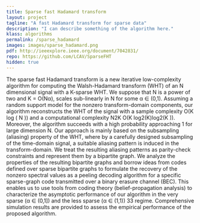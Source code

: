 ```yaml
---
title: Sparse fast Hadamard transform
layout: project
tagline: "A fast Hadamard transform for sparse data"
description: "I can describe something of the algorithm here."
klass: algorithms
permalink: /sparse_hadamard
images: images/sparse_hadamard.png
pdf: http://ieeexplore.ieee.org/document/7042831/
repo: https://github.com/LCAV/SparseFHT
hidden: true
---
```


The sparse fast Hadamard transform is a new iterative low-complexity algorithm for computing
the Walsh-Hadamard transform (WHT) of an N dimensional signal with a K-sparse
WHT.  We suppose that N is a power of two and K = O(Nα), scales sub-linearly in
N for some α ∈ (0,1). Assuming a random support model for the nonzero
transform-domain components, our algorithm reconstructs the WHT of the signal
with a sample complexity O(K log ( N )) and a computational complexity N2K O(K
log2(K)log2(K )). Moreover, the algorithm succeeds with a high probability
approaching 1 for large dimension N.  Our approach is mainly based on the
subsampling (aliasing) property of the WHT, where by a carefully designed
subsampling of the time-domain signal, a suitable aliasing pattern is induced
in the transform-domain. We treat the resulting aliasing patterns as
parity-check constraints and represent them by a bipartite graph.  We analyze
the properties of the resulting bipartite graphs and borrow ideas from codes
defined over sparse bipartite graphs to formulate the recovery of the nonzero
spectral values as a peeling decoding algorithm for a specific sparse-graph
code transmitted over a binary erasure channel (BEC). This enables us to use
tools from coding theory (belief-propagation analysis) to characterize the
asymptotic performance of our algorithm in the very sparse (α ∈ (0,1]) and the
less sparse (α ∈ (1,1)) 33 regime. Comprehensive simulation results are
provided to assess the empirical performance of the proposed algorithm.
